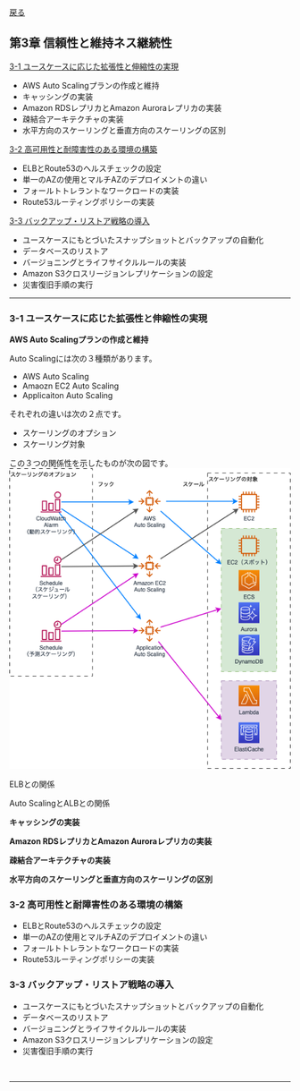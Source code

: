 [戻る](../README.md)
## 第3章 信頼性と維持ネス継続性

[3-1 ユースケースに応じた拡張性と伸縮性の実現](#3-1)

- AWS Auto Scalingプランの作成と維持
- キャッシングの実装
- Amazon RDSレプリカとAmazon Auroraレプリカの実装
- 疎結合アーキテクチャの実装
- 水平方向のスケーリングと垂直方向のスケーリングの区別

[3-2 高可用性と耐障害性のある環境の構築](#3-2)

- ELBとRoute53のヘルスチェックの設定
- 単一のAZの使用とマルチAZのデプロイメントの違い
- フォールトトレラントなワークロードの実装
- Route53ルーティングポリシーの実装

[3-3 バックアップ・リストア戦略の導入](#3-3)
- ユースケースにもとづいたスナップショットとバックアップの自動化
- データベースのリストア
- バージョニングとライフサイクルルールの実装
- Amazon S3クロスリージョンレプリケーションの設定
- 災害復旧手順の実行

-----

<a id="3-1"></a>
### 3-1 ユースケースに応じた拡張性と伸縮性の実現

**AWS Auto Scalingプランの作成と維持**

Auto Scalingには次の３種類があります。
- AWS Auto Scaling
- Amaozn EC2 Auto Scaling
- Applicaiton Auto Scaling

それぞれの違いは次の２点です。
- スケーリングのオプション
- スケーリング対象

この３つの関係性を示したものが次の図です。
![chapter2_Page1.drawio.png](../drawio/chapter3/chapter3-Page-1.drawio.png)

ELBとの関係

Auto ScalingとALBとの関係


**キャッシングの実装**



**Amazon RDSレプリカとAmazon Auroraレプリカの実装**


**疎結合アーキテクチャの実装**


**水平方向のスケーリングと垂直方向のスケーリングの区別**




<a id="3-2"></a>
### 3-2 高可用性と耐障害性のある環境の構築

- ELBとRoute53のヘルスチェックの設定
- 単一のAZの使用とマルチAZのデプロイメントの違い
- フォールトトレラントなワークロードの実装
- Route53ルーティングポリシーの実装

<a id="3-3"></a>
### 3-3 バックアップ・リストア戦略の導入

- ユースケースにもとづいたスナップショットとバックアップの自動化
- データベースのリストア
- バージョニングとライフサイクルルールの実装
- Amazon S3クロスリージョンレプリケーションの設定
- 災害復旧手順の実行

<br>

-----